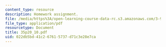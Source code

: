 ```yaml
---
content_type: resource
description: Homework assignment.
file: /media/https%3A/open-learning-course-data-rc.s3.amazonaws.com/3-91-mechanical-behavior-of-plastics-spring-2007/022db5bd41c267615737d71c3e28e7ca_35p20_10.pdf
file_type: application/pdf
resourcetype: Document
title: 35p20_10.pdf
uid: 022db5bd-41c2-6761-5737-d71c3e28e7ca
---
```

